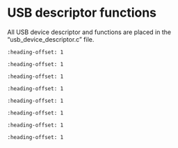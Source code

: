 # USB descriptor functions

All USB device descriptor and functions are placed in the “usb\_device\_descriptor.c” file.


```{include} ../topics/usb_descriptor.md
:heading-offset: 1
```

```{include} ../topics/usb_devicegetdevicedescriptor.md
:heading-offset: 1
```

```{include} ../topics/usb_devicegetconfigurationdescriptor.md
:heading-offset: 1
```

```{include} ../topics/usb_devicegetstringdescriptor.md
:heading-offset: 1
```

```{include} ../topics/usb_devicegethiddescriptor.md
:heading-offset: 1
```

```{include} ../topics/usb_devicegethidreportdescriptor.md
:heading-offset: 1
```

```{include} ../topics/usb_devicegethidphysicaldescriptor.md
:heading-offset: 1
```

```{include} ../topics/usb_devicesetspeed.md
:heading-offset: 1
```

